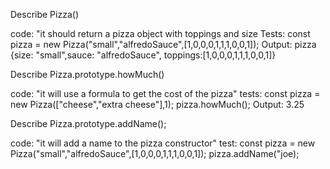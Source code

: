 Describe Pizza()
<!-- 
4 size
4 sauce
10 toppings -->

code: "it should return a pizza object with toppings and size
Tests: const pizza = new Pizza("small","alfredoSauce",[1,0,0,0,1,1,1,0,0,1]);
Output: pizza {size: "small",sauce: "alfredoSauce", toppings:[1,0,0,0,1,1,1,0,0,1]}


Describe Pizza.prototype.howMuch()

code: "it will use a formula to get the cost of the pizza"
tests:  const pizza = new Pizza(["cheese","extra cheese"],1);
        pizza.howMuch();
Output: 3.25

Describe Pizza.prototype.addName();

code: "it will add a name to the pizza constructor"
test:   const pizza = new Pizza("small","alfredoSauce",[1,0,0,0,1,1,1,0,0,1]);
        pizza.addName("joe);